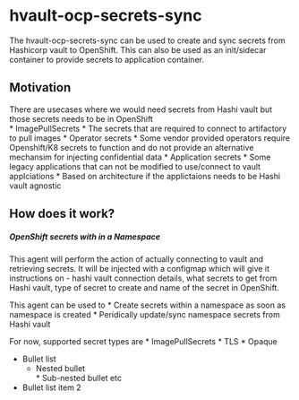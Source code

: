 # hvault-ocp-secrets-sync

The hvault-ocp-secrets-sync can be used to create and sync secrets from Hashicorp vault to OpenShift. This can also be used as an init/sidecar container to provide secrets to application container.


## Motivation 

There are usecases where we would need secrets from Hashi vault but those secrets needs to be in OpenShift<br>
    * ImagePullSecrets
        *  The secrets that are required to connect to artifactory to pull images 
    * Operator secrets
        *   Some vendor provided operators require Openshift/K8 secrets to function and do not provide an alternative mechansim for injecting confidential data
    * Application secrets
        *   Some legacy applications that can not be modified to use/connect to vault 
    applciations
        *   Based on architecture if the applictaions needs to be Hashi vault agnostic
        

## How does it work?
##### OpenShift secrets with in a Namespace

This agent will perform the action of actually connecting to vault and retrieving secrets. It will be injected with a configmap which will give it instructions on - 
hashi vault connection details, what secrets to get from Hashi vault, type of secret to create and name of the secret in OpenShift.

This agent can be used to
    * Create secrets within a namespace as soon as namespace is created
    * Peridically update/sync namespace secrets from Hashi vault 

For now, supported secret types are
    * ImagePullSecrets
    * TLS
    * Opaque 

* Bullet list <br>
     * Nested bullet <br>
           * Sub-nested bullet etc <br>
* Bullet list item 2
